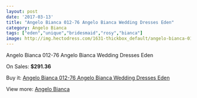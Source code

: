 ```yaml
---
layout: post
date: '2017-03-13'
title: "Angelo Bianca 012-76 Angelo Bianca Wedding Dresses Eden"
category: Angelo Bianca
tags: ["eden","unique","bridesmaid","rosy","bianca"]
image: http://img.hectodress.com/1631-thickbox_default/angelo-bianca-012-76-angelo-bianca-wedding-dresses-eden.jpg
---
```

Angelo Bianca 012-76 Angelo Bianca Wedding Dresses Eden

On Sales: **$291.36**
<a href="https://www.hectodress.com/angelo-bianca/1006-angelo-bianca-012-76-angelo-bianca-wedding-dresses-eden.html"><amp-img layout="responsive" width="600" height="600" src="//img.hectodress.com/1631-thickbox_default/angelo-bianca-012-76-angelo-bianca-wedding-dresses-eden.jpg" alt="Angelo Bianca 012-76 Angelo Bianca Wedding Dresses Eden 0" /></a>

Buy it: [Angelo Bianca 012-76 Angelo Bianca Wedding Dresses Eden](https://www.hectodress.com/angelo-bianca/1006-angelo-bianca-012-76-angelo-bianca-wedding-dresses-eden.html "Angelo Bianca 012-76 Angelo Bianca Wedding Dresses Eden")

View more: [Angelo Bianca](https://www.hectodress.com/14-angelo-bianca "Angelo Bianca")